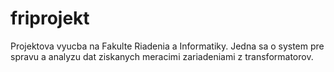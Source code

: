 friprojekt
==========

Projektova vyucba na Fakulte Riadenia a Informatiky. Jedna sa o system pre spravu a analyzu dat ziskanych meracimi zariadeniami z transformatorov.
